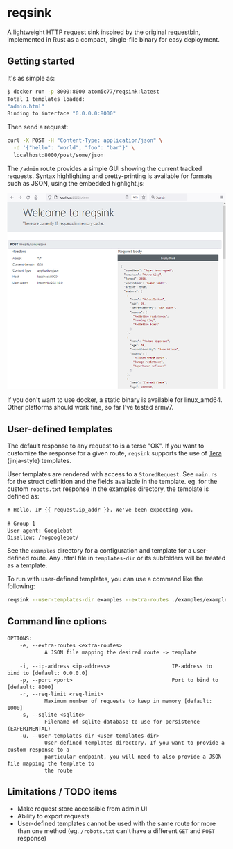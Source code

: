 # reqsink

A lightweight HTTP request sink inspired by the original [requestbin](https://github.com/Runscope/requestbin), implemented in Rust as a compact, single-file binary for easy deployment.

## Getting started

It's as simple as:

```bash
$ docker run -p 8000:8000 atomic77/reqsink:latest
Total 1 templates loaded:
"admin.html"
Binding to interface "0.0.0.0:8000"
```

Then send a request:

```bash
curl -X POST -H "Content-Type: application/json" \
  -d '{"hello": "world", "foo": "bar"}' \
  localhost:8000/post/some/json
```

The `/admin` route provides a simple GUI showing the current tracked requests. 
Syntax highlighting and pretty-printing is available for formats such as JSON, using the embedded
highlight.js:

![Admin page](static/admin.png)

If you don't want to use docker, a static binary is available for linux_amd64. Other platforms should work fine, so far I've tested armv7. 

## User-defined templates

The default response to any request to is a terse "OK". If you want to customize the response for a given 
route, `reqsink` supports the use of [Tera](https://github.com/Keats/tera) (jinja-style) templates. 

User templates are rendered with access to a `StoredRequest`. See `main.rs` for the struct definition and the fields available in the template. 
eg. for the custom `robots.txt` response in the examples directory, the template is defined as:

```jinja
# Hello, IP {{ request.ip_addr }}. We've been expecting you.

# Group 1
User-agent: Googlebot
Disallow: /nogooglebot/

```

See the `examples` directory for a configuration and template for a user-defined route. 
Any .html file in `templates-dir` or its subfolders will be treated as a template. 

To run with user-defined templates, you can use a command like the following:
```bash
reqsink --user-templates-dir examples --extra-routes ./examples/example-routes.json
```

## Command line options

```
OPTIONS:
    -e, --extra-routes <extra-routes>
            A JSON file mapping the desired route -> template

    -i, --ip-address <ip-address>                    IP-address to bind to [default: 0.0.0.0]
    -p, --port <port>                                Port to bind to [default: 8000]
    -r, --req-limit <req-limit>
            Maximum number of requests to keep in memory [default: 1000]
    -s, --sqlite <sqlite>
            Filename of sqlite database to use for persistence (EXPERIMENTAL)
    -u, --user-templates-dir <user-templates-dir>
            User-defined templates directory. If you want to provide a custom response to a
            particular endpoint, you will need to also provide a JSON file mapping the template to
            the route

```

## Limitations / TODO items

* Make request store accessible from admin UI
* Ability to export requests   
* User-defined templates cannot be used with the same route for more than one method (eg. `/robots.txt` can't have a different `GET` and `POST` response)
